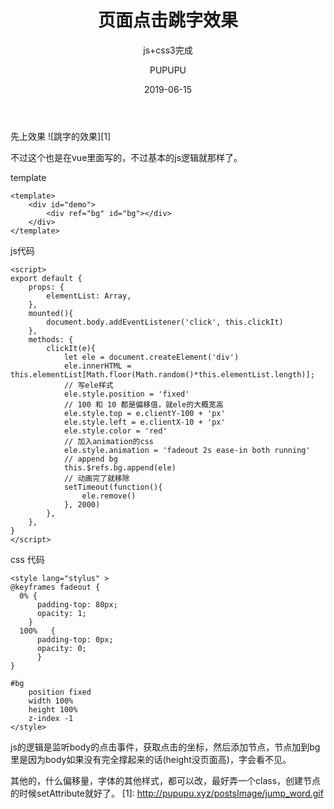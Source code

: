 ﻿---
layout:     post
title:      页面点击跳字效果
subtitle:   js+css3完成
date:       2019-06-15
author:     PUPUPU
header-img: img/post-bg-ios9-web.jpg
catalog: true
tags:
    - css3
    - 点击跳字效果
    - vue

---
先上效果
![跳字的效果][1]

不过这个也是在vue里面写的，不过基本的js逻辑就那样了。

template

    <template>
	    <div id="demo">
		    <div ref="bg" id="bg"></div>
	    </div>
	</template>

js代码

    <script>
    export default {
    	props: {
    		elementList: Array,
    	},
    	mounted(){
    		document.body.addEventListener('click', this.clickIt)
    	},
    	methods: {
    		clickIt(e){
    			let ele = document.createElement('div')
    			ele.innerHTML = this.elementList[Math.floor(Math.random()*this.elementList.length)];
    			// 写ele样式
    			ele.style.position = 'fixed'
    			// 100 和 10 都是偏移值，就ele的大概宽高
    			ele.style.top = e.clientY-100 + 'px'
    			ele.style.left = e.clientX-10 + 'px'
    			ele.style.color = 'red'
    			// 加入animation的css
    			ele.style.animation = 'fadeout 2s ease-in both running'
    			// append bg
    			this.$refs.bg.append(ele)
    			// 动画完了就移除
    			setTimeout(function(){
    				ele.remove()
    			}, 2000)
    		},
    	},
    }
    </script>

css 代码

    <style lang="stylus" >
    @keyframes fadeout {
      0% { 
    	  padding-top: 80px; 
    	  opacity: 1;
    	}
      100%   { 
    	  padding-top: 0px; 
    	  opacity: 0;
    	  }
    }
    
    #bg
    	position fixed
    	width 100%
    	height 100%
    	z-index -1
    </style>

js的逻辑是监听body的点击事件，获取点击的坐标，然后添加节点，节点加到bg里是因为body如果没有完全撑起来的话(height没页面高)，字会看不见。

其他的，什么偏移量，字体的其他样式，都可以改，最好弄一个class，创建节点的时候setAttribute就好了。
  [1]: http://pupupu.xyz/postsImage/jump_word.gif